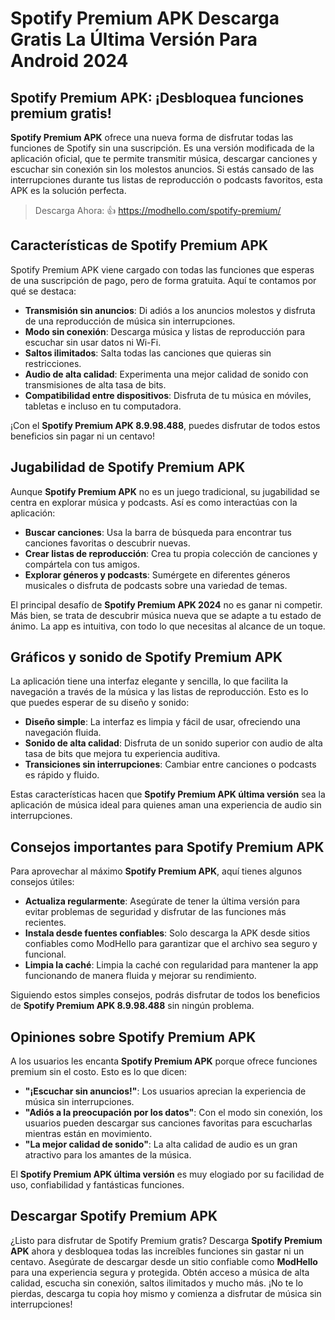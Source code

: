 # Spotify Premium APK Descarga Gratis La Última Versión Para Android 2024

## Spotify Premium APK: ¡Desbloquea funciones premium gratis!

**Spotify Premium APK** ofrece una nueva forma de disfrutar todas las funciones de Spotify sin una suscripción. Es una versión modificada de la aplicación oficial, que te permite transmitir música, descargar canciones y escuchar sin conexión sin los molestos anuncios. Si estás cansado de las interrupciones durante tus listas de reproducción o podcasts favoritos, esta APK es la solución perfecta.

>Descarga Ahora: 👍 https://modhello.com/spotify-premium/

## Características de Spotify Premium APK

Spotify Premium APK viene cargado con todas las funciones que esperas de una suscripción de pago, pero de forma gratuita. Aquí te contamos por qué se destaca:

- **Transmisión sin anuncios**: Di adiós a los anuncios molestos y disfruta de una reproducción de música sin interrupciones.
- **Modo sin conexión**: Descarga música y listas de reproducción para escuchar sin usar datos ni Wi-Fi.
- **Saltos ilimitados**: Salta todas las canciones que quieras sin restricciones.
- **Audio de alta calidad**: Experimenta una mejor calidad de sonido con transmisiones de alta tasa de bits.
- **Compatibilidad entre dispositivos**: Disfruta de tu música en móviles, tabletas e incluso en tu computadora.

¡Con el **Spotify Premium APK 8.9.98.488**, puedes disfrutar de todos estos beneficios sin pagar ni un centavo!

## Jugabilidad de Spotify Premium APK

Aunque **Spotify Premium APK** no es un juego tradicional, su jugabilidad se centra en explorar música y podcasts. Así es como interactúas con la aplicación:

- **Buscar canciones**: Usa la barra de búsqueda para encontrar tus canciones favoritas o descubrir nuevas.
- **Crear listas de reproducción**: Crea tu propia colección de canciones y compártela con tus amigos.
- **Explorar géneros y podcasts**: Sumérgete en diferentes géneros musicales o disfruta de podcasts sobre una variedad de temas.

El principal desafío de **Spotify Premium APK 2024** no es ganar ni competir. Más bien, se trata de descubrir música nueva que se adapte a tu estado de ánimo. La app es intuitiva, con todo lo que necesitas al alcance de un toque.

## Gráficos y sonido de Spotify Premium APK

La aplicación tiene una interfaz elegante y sencilla, lo que facilita la navegación a través de la música y las listas de reproducción. Esto es lo que puedes esperar de su diseño y sonido:

- **Diseño simple**: La interfaz es limpia y fácil de usar, ofreciendo una navegación fluida.
- **Sonido de alta calidad**: Disfruta de un sonido superior con audio de alta tasa de bits que mejora tu experiencia auditiva.
- **Transiciones sin interrupciones**: Cambiar entre canciones o podcasts es rápido y fluido.

Estas características hacen que **Spotify Premium APK última versión** sea la aplicación de música ideal para quienes aman una experiencia de audio sin interrupciones.

## Consejos importantes para Spotify Premium APK

Para aprovechar al máximo **Spotify Premium APK**, aquí tienes algunos consejos útiles:

- **Actualiza regularmente**: Asegúrate de tener la última versión para evitar problemas de seguridad y disfrutar de las funciones más recientes.
- **Instala desde fuentes confiables**: Solo descarga la APK desde sitios confiables como ModHello para garantizar que el archivo sea seguro y funcional.
- **Limpia la caché**: Limpia la caché con regularidad para mantener la app funcionando de manera fluida y mejorar su rendimiento.

Siguiendo estos simples consejos, podrás disfrutar de todos los beneficios de **Spotify Premium APK 8.9.98.488** sin ningún problema.

## Opiniones sobre Spotify Premium APK

A los usuarios les encanta **Spotify Premium APK** porque ofrece funciones premium sin el costo. Esto es lo que dicen:

- **"¡Escuchar sin anuncios!"**: Los usuarios aprecian la experiencia de música sin interrupciones.
- **"Adiós a la preocupación por los datos"**: Con el modo sin conexión, los usuarios pueden descargar sus canciones favoritas para escucharlas mientras están en movimiento.
- **"La mejor calidad de sonido"**: La alta calidad de audio es un gran atractivo para los amantes de la música.

El **Spotify Premium APK última versión** es muy elogiado por su facilidad de uso, confiabilidad y fantásticas funciones.

## Descargar Spotify Premium APK

¿Listo para disfrutar de Spotify Premium gratis? Descarga **Spotify Premium APK** ahora y desbloquea todas las increíbles funciones sin gastar ni un centavo. Asegúrate de descargar desde un sitio confiable como **ModHello** para una experiencia segura y protegida. Obtén acceso a música de alta calidad, escucha sin conexión, saltos ilimitados y mucho más. ¡No te lo pierdas, descarga tu copia hoy mismo y comienza a disfrutar de música sin interrupciones!
